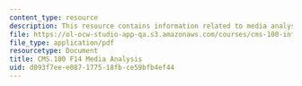 ```yaml
---
content_type: resource
description: This resource contains information related to media analysis.
file: https://ol-ocw-studio-app-qa.s3.amazonaws.com/courses/cms-100-introduction-to-media-studies-fall-2014/d093f7eee087177518fbce59bfb4ef44_MITCMS_100F14_MediaAnal.pdf
file_type: application/pdf
resourcetype: Document
title: CMS.100 F14 Media Analysis
uid: d093f7ee-e087-1775-18fb-ce59bfb4ef44
---
```

